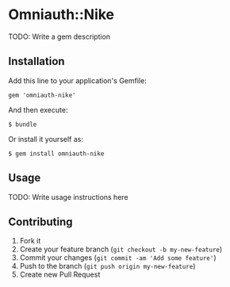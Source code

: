 # Omniauth::Nike

TODO: Write a gem description

## Installation

Add this line to your application's Gemfile:

    gem 'omniauth-nike'

And then execute:

    $ bundle

Or install it yourself as:

    $ gem install omniauth-nike

## Usage

TODO: Write usage instructions here

## Contributing

1. Fork it
2. Create your feature branch (`git checkout -b my-new-feature`)
3. Commit your changes (`git commit -am 'Add some feature'`)
4. Push to the branch (`git push origin my-new-feature`)
5. Create new Pull Request
